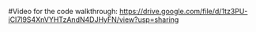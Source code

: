 #Video for the code walkthrough: https://drive.google.com/file/d/1tz3PU-iCI7l9S4XnVYHTzAndN4DJHyFN/view?usp=sharing
